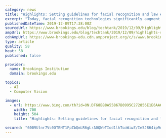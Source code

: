 ```yaml
---
category: news
title: "Highlights: Setting guidelines for facial recognition and law enforcement"
excerpt: "Today, facial recognition technologies significantly augment the government’s ability to monitor or surveil individuals, prompting unique constitutional and ethical questions. On Dec. 5, Senators Chris Coons (D-DE) and Mike Lee (R-UT) joined Brookings scholars Darrell West and Nicol Turner-Lee to discuss how Congress and law enforcement ..."
publishedDateTime: 2019-12-09T17:38:00Z
sourceUrl: https://www.brookings.edu/blog/techtank/2019/12/09/highlights-setting-guidelines-for-facial-recognition-and-law-enforcement/
ampUrl: https://www.brookings.edu/blog/techtank/2019/12/09/highlights-setting-guidelines-for-facial-recognition-and-law-enforcement/amp/
cdnAmpUrl: https://www-brookings-edu.cdn.ampproject.org/c/s/www.brookings.edu/blog/techtank/2019/12/09/highlights-setting-guidelines-for-facial-recognition-and-law-enforcement/amp/
type: article
quality: 58
heat: 58
published: false

provider:
  name: Brookings Institution
  domain: brookings.edu

topics:
  - AI
  - Computer Vision

images:
  - url: https://www.bing.com/th?id=ON.DF68BB8A55867B0995C272856E1E6AA6
    width: 700
    height: 504
    title: "Highlights: Setting guidelines for facial recognition and law enforcement"

secured: "6009Ulnr7Vc0OTENT1FpZbQmLR6gLrA0QWeTIod1lkToaWiwZ/Ie5J864ip9ueUBzMu2FjGbHLnpWYtGZdlAzjoIj6RLJjOVqbD1F9/Y55uu2UkkRSl+/nnwZN625kLyneaVJvrT1oPqg3/dCiZ9xmb3VplywTHLtRr+TRxvC1ew8kNBgyhh0kzaPTcMsf14Sr66aaDeAQ8TFWkhf8R6IIqlaP49OD/agG3hbpiBPva1nAopaLcihRk4Iyr3ItBZl3f4xqAeLC82DV19Acg8OA==;NNRdHAzZDb4krwkBpVPo/Q=="
---
```


